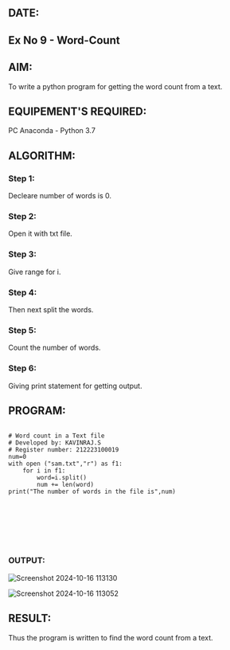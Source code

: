 ## DATE:
## Ex No 9 - Word-Count
## AIM:
To write a python program for getting the word count from a text.
## EQUIPEMENT'S REQUIRED: 
PC
Anaconda - Python 3.7
## ALGORITHM: 
### Step 1:
Decleare number of words is 0.
### Step 2: 
Open it with txt file.
### Step 3: 
Give range for i.
### Step 4:  
Then next split the words.
### Step 5: 
Count the number of words.
### Step 6: 
Giving print statement for getting output.
## PROGRAM:

```

# Word count in a Text file
# Developed by: KAVINRAJ.S
# Register number: 212223100019
num=0
with open ("sam.txt","r") as f1:
    for i in f1:
        word=i.split()
        num += len(word)
print("The number of words in the file is",num)








```
### OUTPUT:
![Screenshot 2024-10-16 113130](https://github.com/user-attachments/assets/4ea0f2e1-d7fe-4d48-85d4-b6bc92ba3fb9)


![Screenshot 2024-10-16 113052](https://github.com/user-attachments/assets/533cd3a5-7a20-4a33-b29a-6d48d968b104)

## RESULT:
Thus the program is written to find the word count from a text.

